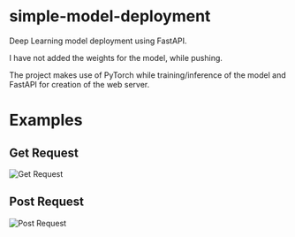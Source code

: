 # simple-model-deployment
Deep Learning model deployment using FastAPI.

I have not added the weights for the model, while pushing.

The project makes use of PyTorch while training/inference of the model and FastAPI for creation of the web server.

# Examples
## Get Request
![Get Request]('/screenshots/get_request_example.PNG')

## Post Request
![Post Request]('/screenshots/post_request_example.jpg')
